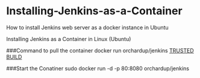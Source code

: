 # Installing-Jenkins-as-a-Container
How to install Jenkins web server as a docker instance in Ubuntu


Installing Jenkins as a Container in Linux (Ubuntu)

###Command to pull the container
docker run orchardup/jenkins  [TRUSTED BUILD](https://index.docker.io/u/orchardup/jenkins/)


###Start the Conatiner
sudo docker run -d -p 80:8080 orchardup/jenkins
